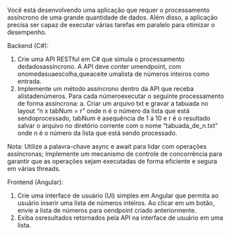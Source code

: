 Você está desenvolvendo uma aplicação que requer o processamento assíncrono de uma grande quantidade de dados. Além disso, a aplicação precisa ser capaz de executar várias tarefas em paralelo para otimizar o desempenho. 
 
Backend (C#):
1. Crie uma API RESTful em C# que simula o processamento dedadosassíncrono. A API deve conter umendpoint, com onomedasuaescolha,queaceite umalista de números inteiros como entrada.
2. Implemente um método assíncrono dentro da API que receba alistadenúmeros.
Para cada númeroexecutar o seguinte processamento de forma assíncrona: a. Criar um arquivo txt e gravar a tabuada no layout “n x tabNum = r” onde n é o número da lista que está sendoprocessado, tabNum é asequência de 1 a 10 e r é o resultado salvar o arquivo no diretório corrente com o nome “tabuada_de_n.txt” onde n é o número da lista que está sendo processado.

Nota:
Utilize a palavra-chave async e await para lidar com operações assíncronas;
Implemente um mecanismo de controle de concorrência para garantir que as operações sejam executadas de forma eficiente e segura em várias threads.

Frontend (Angular):
1. Crie uma interface de usuário (UI) simples em Angular que permita ao usuário inserir uma lista de números inteiros. Ao clicar em um botão, envie a lista de números para oendpoint criado anteriormente.
2. Exiba osresultados retornados pela API na interface de usuário em uma lista. 